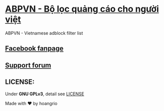 ﻿# [ABPVN - Bộ lọc quảng cáo cho người việt](https://abpvn.com)
ABPVN - Vietnamese adblock filter list
## [Facebook fanpage](https://www.facebook.com/abpvn.org)

## [Support forum](https://next.voz.vn/t/abpvn-chan-quang-cao-cho-nguoi-viet.25778/)

## LICENSE: 
Under **GNU GPLv3**, detail see [LICENSE](LICENSE)

Made with ♥ by hoangrio